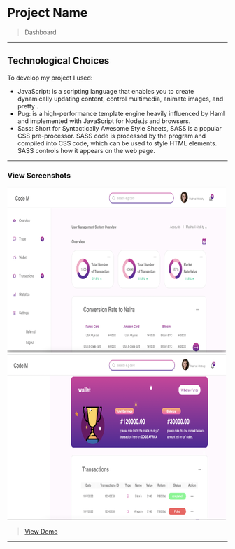 
# Project Name
> Dashboard


<hr>

## Technological Choices
 To develop my project I used:
 - JavaScript: is a scripting language that enables you to create dynamically updating content, control multimedia, animate images, and pretty . 
 - Pug: is a high-performance template engine heavily influenced by Haml and implemented with JavaScript for Node.js and browsers.
 - Sass: Short for Syntactically Awesome Style Sheets, SASS is a popular CSS pre-processor. 
      SASS code is processed by the program and compiled into CSS code, which can be used to style HTML elements. SASS controls how it appears on the web page. 
<hr>

### View Screenshots
  <img src="dest/img/Screen1.png" alt="Logo" width="500" height="380">
  <img src="dest/img/Screen2.png" alt="Logo" width="500" height="380">

> <a href="https://codem-10.github.io/DashbordProject-For-viewing">View Demo</a>

<hr>
